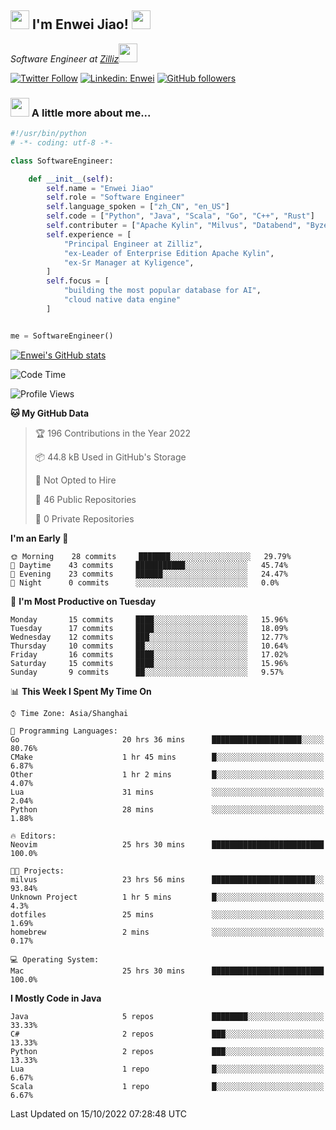 <h2><img src="https://emojis.slackmojis.com/emojis/images/1531849430/4246/blob-sunglasses.gif?1531849430" width="30"/> I'm  Enwei Jiao! <img src="https://media.giphy.com/media/juBt25nT1KGys/giphy.gif" width=30> </h2>
<!-- <img align='right' src="https://media.giphy.com/media/M9gbBd9nbDrOTu1Mqx/giphy.gif" width="230"> -->
<p><em>Software Engineer at <a href="https://zilliz.com/">Zilliz</a><img src="https://media.giphy.com/media/WUlplcMpOCEmTGBtBW/giphy.gif" width="30"></em></p>

[![Twitter Follow](https://img.shields.io/twitter/follow/misteranmol?label=Follow)](https://twitter.com/intent/follow?screen_name=EnweiJiao)
[![Linkedin: Enwei](https://img.shields.io/badge/-enwei-blue?style=&logo=Linkedin&logoColor=white&link=https://www.linkedin.com/in/enwei-jiao-41192a97)](https://www.linkedin.com/in/enwei-jiao-41192a97/)
[![GitHub followers](https://img.shields.io/github/followers/jiaoew1991?label=Follow&style=social)](https://github.com/jiaoew1991)


### <img src="https://media.giphy.com/media/VgCDAzcKvsR6OM0uWg/giphy.gif" width="30"> A little more about me...  

```python
#!/usr/bin/python
# -*- coding: utf-8 -*-

class SoftwareEngineer:

    def __init__(self):
        self.name = "Enwei Jiao"
        self.role = "Software Engineer"
        self.language_spoken = ["zh_CN", "en_US"]
        self.code = ["Python", "Java", "Scala", "Go", "C++", "Rust"]
        self.contributer = ["Apache Kylin", "Milvus", "Databend", "Byzer-Lang"]
        self.experience = [
            "Principal Engineer at Zilliz",
            "ex-Leader of Enterprise Edition Apache Kylin",
            "ex-Sr Manager at Kyligence",
        ]
        self.focus = [
            "building the most popular database for AI",
            "cloud native data engine"
        ]


me = SoftwareEngineer()
```

[![Enwei's GitHub stats](https://github-readme-stats.vercel.app/api?username=jiaoew1991&count_private=true&show_icons=true)](https://github.com/jiaoew1991/jiaoew1991)

<!-- [![Top Langs](https://github-readme-stats.vercel.app/api/top-langs/?username=jiaoew1991&layout=compact)](https://github.com/jiaoew1991/jiaoew1991) -->

<!--START_SECTION:waka-->
![Code Time](http://img.shields.io/badge/Code%20Time-195%20hrs%2043%20mins-blue)

![Profile Views](http://img.shields.io/badge/Profile%20Views-5-blue)

**🐱 My GitHub Data** 

> 🏆 196 Contributions in the Year 2022
 > 
> 📦 44.8 kB Used in GitHub's Storage 
 > 
> 🚫 Not Opted to Hire
 > 
> 📜 46 Public Repositories 
 > 
> 🔑 0 Private Repositories  
 > 
**I'm an Early 🐤** 

```text
🌞 Morning    28 commits     ███████░░░░░░░░░░░░░░░░░░   29.79% 
🌆 Daytime    43 commits     ███████████░░░░░░░░░░░░░░   45.74% 
🌃 Evening    23 commits     ██████░░░░░░░░░░░░░░░░░░░   24.47% 
🌙 Night      0 commits      ░░░░░░░░░░░░░░░░░░░░░░░░░   0.0%

```
📅 **I'm Most Productive on Tuesday** 

```text
Monday       15 commits     ████░░░░░░░░░░░░░░░░░░░░░   15.96% 
Tuesday      17 commits     ████░░░░░░░░░░░░░░░░░░░░░   18.09% 
Wednesday    12 commits     ███░░░░░░░░░░░░░░░░░░░░░░   12.77% 
Thursday     10 commits     ██░░░░░░░░░░░░░░░░░░░░░░░   10.64% 
Friday       16 commits     ████░░░░░░░░░░░░░░░░░░░░░   17.02% 
Saturday     15 commits     ████░░░░░░░░░░░░░░░░░░░░░   15.96% 
Sunday       9 commits      ██░░░░░░░░░░░░░░░░░░░░░░░   9.57%

```


📊 **This Week I Spent My Time On** 

```text
⌚︎ Time Zone: Asia/Shanghai

💬 Programming Languages: 
Go                       20 hrs 36 mins      ████████████████████░░░░░   80.76% 
CMake                    1 hr 45 mins        █░░░░░░░░░░░░░░░░░░░░░░░░   6.87% 
Other                    1 hr 2 mins         █░░░░░░░░░░░░░░░░░░░░░░░░   4.07% 
Lua                      31 mins             ░░░░░░░░░░░░░░░░░░░░░░░░░   2.04% 
Python                   28 mins             ░░░░░░░░░░░░░░░░░░░░░░░░░   1.88%

🔥 Editors: 
Neovim                   25 hrs 30 mins      █████████████████████████   100.0%

🐱‍💻 Projects: 
milvus                   23 hrs 56 mins      ███████████████████████░░   93.84% 
Unknown Project          1 hr 5 mins         █░░░░░░░░░░░░░░░░░░░░░░░░   4.3% 
dotfiles                 25 mins             ░░░░░░░░░░░░░░░░░░░░░░░░░   1.69% 
homebrew                 2 mins              ░░░░░░░░░░░░░░░░░░░░░░░░░   0.17%

💻 Operating System: 
Mac                      25 hrs 30 mins      █████████████████████████   100.0%

```

**I Mostly Code in Java** 

```text
Java                     5 repos             ████████░░░░░░░░░░░░░░░░░   33.33% 
C#                       2 repos             ███░░░░░░░░░░░░░░░░░░░░░░   13.33% 
Python                   2 repos             ███░░░░░░░░░░░░░░░░░░░░░░   13.33% 
Lua                      1 repo              █░░░░░░░░░░░░░░░░░░░░░░░░   6.67% 
Scala                    1 repo              █░░░░░░░░░░░░░░░░░░░░░░░░   6.67%

```



 Last Updated on 15/10/2022 07:28:48 UTC
<!--END_SECTION:waka-->
